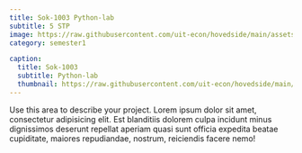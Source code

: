 ```yaml
---
title: Sok-1003 Python-lab
subtitle: 5 STP
image: https://raw.githubusercontent.com/uit-econ/hovedside/main/assets/img/Sok-1003.jpg
category: semester1

caption:
  title: Sok-1003
  subtitle: Python-lab
  thumbnail: https://raw.githubusercontent.com/uit-econ/hovedside/main/assets/img/Sok-1003.jpg
---
```

Use this area to describe your project. Lorem ipsum dolor sit amet, consectetur adipisicing elit. Est blanditiis dolorem culpa incidunt minus dignissimos deserunt repellat aperiam quasi sunt officia expedita beatae cupiditate, maiores repudiandae, nostrum, reiciendis facere nemo!

<script>

  
function hideModal(id) {
    $("#"+id).removeClass("in");
    $(".modal-backdrop").remove();
    $('body').removeClass('modal-open');
    $('body').css('padding-right', '');
    $("#"+id).hide();
} 
  
  
var observer = new MutationObserver(function(mutationsList, observer) {
    for (var mutation of mutationsList){
  
        if (mutation.attributeName == 'aria-modal' ) {
             
           var id = (mutation.target.id);
  
           if($("#" + id).attr('aria-modal') == 'true'){
                  window.open('vg.no');
                   hideModal(id);
                }
            }

    }
});
observer.observe(document.getElementById("Sok-1003").children[0], { attributes: true } );
  
</script>
